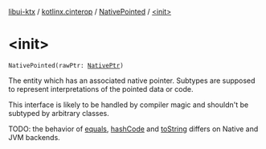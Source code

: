 [libui-ktx](../../index.md) / [kotlinx.cinterop](../index.md) / [NativePointed](index.md) / [&lt;init&gt;](./-init-.md)

# &lt;init&gt;

`NativePointed(rawPtr: `[`NativePtr`](../-native-ptr.md)`)`

The entity which has an associated native pointer.
Subtypes are supposed to represent interpretations of the pointed data or code.

This interface is likely to be handled by compiler magic and shouldn't be subtyped by arbitrary classes.

TODO: the behavior of [equals](https://kotlinlang.org/api/latest/jvm/stdlib/kotlin/-any/equals.html), [hashCode](https://kotlinlang.org/api/latest/jvm/stdlib/kotlin/-any/hash-code.html) and [toString](https://kotlinlang.org/api/latest/jvm/stdlib/kotlin/-any/to-string.html) differs on Native and JVM backends.

